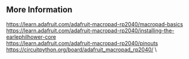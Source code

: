 ## More Information
https://learn.adafruit.com/adafruit-macropad-rp2040/macropad-basics \
https://learn.adafruit.com/adafruit-macropad-rp2040/installing-the-earlephilhower-core \
https://learn.adafruit.com/adafruit-macropad-rp2040/pinouts \
https://circuitpython.org/board/adafruit_macropad_rp2040/ \
